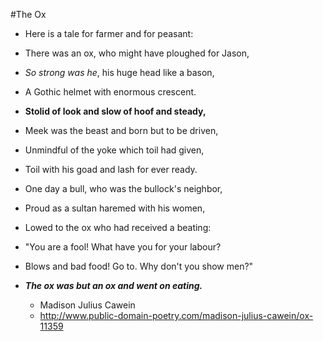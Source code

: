  #The Ox
 
 - Here is a tale for farmer and for peasant:
 - There was an ox, who might have ploughed for Jason,
 - *So strong was he*, his huge head like a bason,
 - A Gothic helmet with enormous crescent.
 - **Stolid of look and slow of hoof and steady,**
 - Meek was the beast and born but to be driven,
 - Unmindful of the yoke which toil had given,
 - Toil with his goad and lash for ever ready.
 - One day a bull, who was the bullock's neighbor,
 - Proud as a sultan haremed with his women,
 - Lowed to the ox who had received a beating:
 - "You are a fool! What have you for your labour?
 - Blows and bad food! Go to. Why don't you show men?"
 - ***The ox was but an ox and went on eating.***
    
    - Madison Julius Cawein
    - http://www.public-domain-poetry.com/madison-julius-cawein/ox-11359
